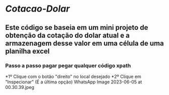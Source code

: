# _Cotacao-Dolar_


## Este código se baseia em um mini projeto de obtenção da cotação do dolar atual e a armazenagem desse valor em uma célula de uma planilha excel


### Passo a passo pagar pegar qualquer código xpath

*1º Clique com o botão "direito" no local desejado
*2º Clique em "Inspecionar" (É a última opção)
WhatsApp Image 2023-06-05 at 00.30.39.jpeg